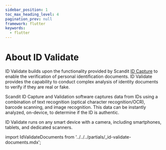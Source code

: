 ```yaml
---
sidebar_position: 1
toc_max_heading_level: 4
pagination_prev: null
framework: flutter
keywords:
  - flutter
---
```


# About ID Validate

ID Validate builds upon the functionality provided by Scandit [ID Capture](../id-capture/intro.md) to enable the verification of personal identification documents. ID Validate provides the capability to conduct complex analysis of identity documents to verify if they are real or fake.

Scandit ID Capture and Validation software captures data from IDs using a combination of text recognition (optical character recognition/OCR), barcode scanning, and image recognition. This data can be instantly analyzed, on-device, to determine if the ID is authentic.

ID Validate runs on any smart device with a camera, including smartphones, tablets, and dedicated scanners.

import IdValidateDocuments from '../../../partials/_id-validate-documents.mdx';

<IdValidateDocuments/>